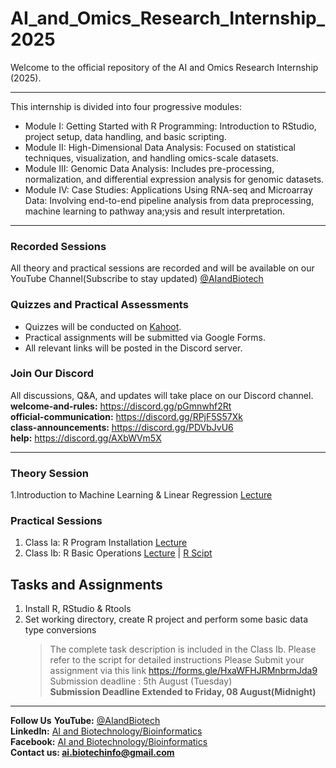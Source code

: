 # AI_and_Omics_Research_Internship_2025  
Welcome to the official repository of the AI and Omics Research Internship (2025). 

-----------------------------------------------------------------------------------------------------------------------------------------------------------------------------
This internship is divided into four progressive modules:  

- Module I: Getting Started with R Programming: Introduction to RStudio, project setup, data handling, and basic scripting.  
- Module II: High-Dimensional Data Analysis: Focused on statistical techniques, visualization, and handling omics-scale datasets.  
- Module III: Genomic Data Analysis: Includes pre-processing, normalization, and differential expression analysis for genomic datasets.  
- Module IV: Case Studies: Applications Using RNA-seq and Microarray Data: Involving end-to-end pipeline analysis from data preprocessing, machine learning to pathway ana;ysis and result interpretation.

-----------------------------------------------------------------------------------------------------------------------------------------------------------------------------
### Recorded Sessions
All theory and practical sessions are recorded and will be available on our YouTube Channel(Subscribe to stay updated) [@AIandBiotech](https://youtube.com/@aiandbiotech?feature=shared)
### Quizzes and Practical Assessments  
- Quizzes will be conducted on [Kahoot](https://create.kahoot.it/profiles/f2243274-10a4-44c6-a95f-2e6b5d018a22).  
- Practical assignments will be submitted via Google Forms.
- All relevant links will be posted in the Discord server.
###  Join Our Discord  
All discussions, Q&A, and updates will take place on our Discord channel.  
**welcome-and-rules:** https://discord.gg/pGmnwhf2Rt  
**official-communication:** https://discord.gg/RPjF5S57Xk  
**class-announcements:** https://discord.gg/PDVbJvU6  
**help:** https://discord.gg/AXbWVm5X

-----------------------------------------------------------------------------------------------------------------------------------------------------------------------------
### Theory Session
1.Introduction to Machine Learning & Linear Regression [Lecture ](https://youtu.be/c00yjmUp8UY?feature=shared)

### Practical Sessions
1. Class Ia: R Program Installation [Lecture](https://youtu.be/cxc3lZPQUsI?feature=shared)
2. Class Ib: R Basic Operations [Lecture](https://youtu.be/XyTMkfxI7rI?feature=shared) | [R Scipt ](https://github.com/AI-Biotechnology-Bioinformatics/AI_and_Omics_Research_Internship_2025/blob/main/Module%20I-Getting%20Started%20WIth%20R-Class%20Ib.R)

## Tasks and Assignments
1. Install R, RStudio & Rtools
2. Set working directory, create R project and perform some basic data type conversions
   > The complete task description is included in the Class Ib. Please refer to the script for detailed instructions
   > Please Submit your assignment via this link https://forms.gle/HxaWFHJRMnbrmJda9 Submission deadline : 5th August (Tuesday)  
   > **Submission Deadline Extended to Friday, 08 August(Midnight)**

-----------------------------------------------------------------------------------------------------------------------------------------------------------------------------

**Follow Us**
**YouTube:** [@AIandBiotech](https://youtube.com/@aiandbiotech?feature=shared)  
**LinkedIn:** [AI and Biotechnology/Bioinformatics](https://www.linkedin.com/company/ai-and-biotechnology-bioinformatics/)  
**Facebook:** [AI and Biotechnology/Bioinformatics](https://www.facebook.com/profile.php?id=61566611634266)  
**Contact us: ai.biotechinfo@gmail.com**

